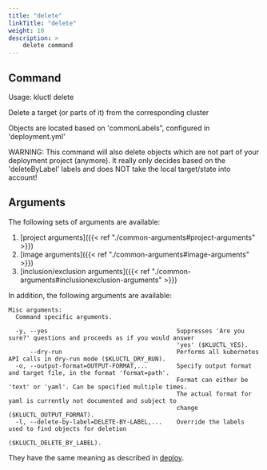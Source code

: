 ```yaml
---
title: "delete"
linkTitle: "delete"
weight: 10
description: >
    delete command
---
```


## Command
<!-- BEGIN SECTION "delete" "Usage" false -->
Usage: kluctl delete

Delete a target (or parts of it) from the corresponding cluster

Objects are located based on 'commonLabels”, configured in 'deployment.yml'

WARNING: This command will also delete objects which are not part of your deployment project (anymore). It really only
decides based on the 'deleteByLabel' labels and does NOT take the local target/state into account!

<!-- END SECTION -->

## Arguments
The following sets of arguments are available:
1. [project arguments]({{< ref "./common-arguments#project-arguments" >}})
1. [image arguments]({{< ref "./common-arguments#image-arguments" >}})
1. [inclusion/exclusion arguments]({{< ref "./common-arguments#inclusionexclusion-arguments" >}})

In addition, the following arguments are available:
<!-- BEGIN SECTION "delete" "Misc arguments" true -->
```
Misc arguments:
  Command specific arguments.

  -y, --yes                                    Suppresses 'Are you sure?' questions and proceeds as if you would answer
                                               'yes' ($KLUCTL_YES).
      --dry-run                                Performs all kubernetes API calls in dry-run mode ($KLUCTL_DRY_RUN).
  -o, --output-format=OUTPUT-FORMAT,...        Specify output format and target file, in the format 'format=path'.
                                               Format can either be 'text' or 'yaml'. Can be specified multiple times.
                                               The actual format for yaml is currently not documented and subject to
                                               change ($KLUCTL_OUTPUT_FORMAT).
  -l, --delete-by-label=DELETE-BY-LABEL,...    Override the labels used to find objects for deletion
                                               ($KLUCTL_DELETE_BY_LABEL).

```
<!-- END SECTION -->

They have the same meaning as described in [deploy](#deploy).
